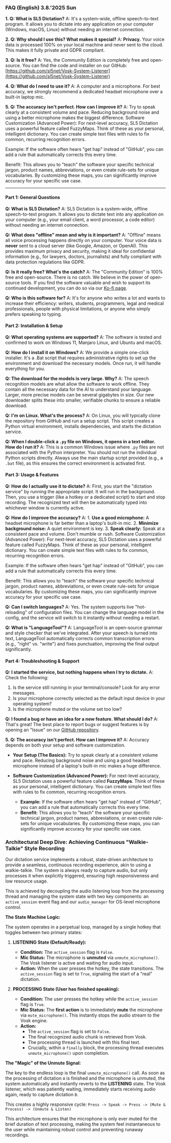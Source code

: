 ### FAQ (English) 3.8.'2025 Sun

**1. Q: What is SL5 Dictation?**
A: It's a system-wide, offline speech-to-text program. It allows you to dictate into any application on your computer (Windows, macOS, Linux) without needing an internet connection.

**2. Q: Why should I use this? What makes it special?**
A: **Privacy.** Your voice data is processed 100% on your local machine and never sent to the cloud. This makes it fully private and GDPR compliant.

**3. Q: Is it free?**
A: Yes, the Community Edition is completely free and open-source. You can find the code and installer on our GitHub: [https://github.com/sl5net/Vosk-System-Listener](https://github.com/sl5net/Vosk-System-Listener)

**4. Q: What do I need to use it?**
A: A computer and a microphone. For best accuracy, we strongly recommend a dedicated headset microphone over a built-in laptop mic.

**5. Q: The accuracy isn't perfect. How can I improve it?**
A: Try to speak clearly at a consistent volume and pace. Reducing background noise and using a better microphone makes the biggest difference.
Software Customization (Advanced Power): For next-level accuracy, SL5 Dictation uses a powerful feature called FuzzyMaps. Think of these as your personal, intelligent dictionary. You can create simple text files with rules to fix common, recurring recognition errors.

Example: If the software often hears "get hap" instead of "GitHub", you can add a rule that automatically corrects this every time.

Benefit: This allows you to "teach" the software your specific technical jargon, product names, abbreviations, or even create rule-sets for unique vocabularies. By customizing these maps, you can significantly improve accuracy for your specific use case.

***

#### **Part 1: General Questions**

**Q: What is SL5 Dictation?**
A: SL5 Dictation is a system-wide, offline speech-to-text program. It allows you to dictate text into any application on your computer (e.g., your email client, a word processor, a code editor) without needing an internet connection.

**Q: What does "offline" mean and why is it important?**
A: "Offline" means all voice processing happens directly on your computer. Your voice data is **never** sent to a cloud server (like Google, Amazon, or OpenAI). This provides maximum privacy and security, making it ideal for confidential information (e.g., for lawyers, doctors, journalists) and fully compliant with data protection regulations like GDPR.

**Q: Is it really free? What's the catch?**
A: The "Community Edition" is 100% free and open-source. There is no catch. We believe in the power of open-source tools. If you find the software valuable and wish to support its continued development, you can do so via our [Ko-fi page](https://ko-fi.com/sl5).

**Q: Who is this software for?**
A: It's for anyone who writes a lot and wants to increase their efficiency: writers, students, programmers, legal and medical professionals, people with physical limitations, or anyone who simply prefers speaking to typing.

#### **Part 2: Installation & Setup**

**Q: What operating systems are supported?**
A: The software is tested and confirmed to work on Windows 11, Manjaro Linux, and Ubuntu and macOS.

**Q: How do I install it on Windows?**
A: We provide a simple one-click installer. It's a .Bat script that requires administrative rights to set up the environment and download the necessary models. Once run, it will handle everything for you.

**Q: The download for the models is very large. Why?**
A: The speech recognition models are what allow the software to work offline. They contain all the necessary data for the AI to understand your language. Larger, more precise models can be several gigabytes in size. Our new downloader splits these into smaller, verifiable chunks to ensure a reliable download.

**Q: I'm on Linux. What's the process?**
A: On Linux, you will typically clone the repository from GitHub and run a setup script. This script creates a Python virtual environment, installs dependencies, and starts the dictation service.

**Q: When I double-click a `.py` file on Windows, it opens in a text editor. How do I run it?**
A: This is a common Windows issue where `.py` files are not associated with the Python interpreter. You should not run the individual Python scripts directly. Always use the main startup script provided (e.g., a `.bat` file), as this ensures the correct environment is activated first.

#### **Part 3: Usage & Features**

**Q: How do I actually use it to dictate?**
A: First, you start the "dictation service" by running the appropriate script. It will run in the background. Then, you use a trigger (like a hotkey or a dedicated script) to start and stop recording. The recognized text will then be automatically typed into whichever window is currently active.

**Q: How do I improve the accuracy?**
A: 1. **Use a good microphone:** A headset microphone is far better than a laptop's built-in mic. 2. **Minimize background noise:** A quiet environment is key. 3. **Speak clearly:** Speak at a consistent pace and volume. Don't mumble or rush.
Software Customization (Advanced Power): For next-level accuracy, SL5 Dictation uses a powerful feature called FuzzyMaps. Think of these as your personal, intelligent dictionary. You can create simple text files with rules to fix common, recurring recognition errors.

Example: If the software often hears "get hap" instead of "GitHub", you can add a rule that automatically corrects this every time.

Benefit: This allows you to "teach" the software your specific technical jargon, product names, abbreviations, or even create rule-sets for unique vocabularies. By customizing these maps, you can significantly improve accuracy for your specific use case.

**Q: Can I switch languages?**
A: Yes. The system supports live "hot-reloading" of configuration files. You can change the language model in the config, and the service will switch to it instantly without needing a restart.

**Q: What is "LanguageTool"?**
A: LanguageTool is an open-source grammar and style checker that we've integrated. After your speech is turned into text, LanguageTool automatically corrects common transcription errors (e.g., "right" vs. "write") and fixes punctuation, improving the final output significantly.

#### **Part 4: Troubleshooting & Support**

**Q: I started the service, but nothing happens when I try to dictate.**
A: Check the following:
1.  Is the service still running in your terminal/console? Look for any error messages.
2.  Is your microphone correctly selected as the default input device in your operating system?
3.  Is the microphone muted or the volume set too low?

**Q: I found a bug or have an idea for a new feature. What should I do?**
A: That's great! The best place to report bugs or suggest features is by opening an "Issue" on our [GitHub repository](https://github.com/sl5net/Vosk-System-Listener).



**5. Q: The accuracy isn't perfect. How can I improve it?**
A: Accuracy depends on both your setup and software customization.

*   **Your Setup (The Basics):** Try to speak clearly at a consistent volume and pace. Reducing background noise and using a good headset microphone instead of a laptop's built-in mic makes a huge difference.

*   **Software Customization (Advanced Power):** For next-level accuracy, SL5 Dictation uses a powerful feature called **FuzzyMaps**. Think of these as your personal, intelligent dictionary. You can create simple text files with rules to fix common, recurring recognition errors.

    *   **Example:** If the software often hears "get hap" instead of "GitHub", you can add a rule that automatically corrects this every time.
    *   **Benefit:** This allows you to "teach" the software your specific technical jargon, product names, abbreviations, or even create rule-sets for unique vocabularies. By customizing these maps, you can significantly improve accuracy for your specific use case.




### Architectural Deep Dive: Achieving Continuous "Walkie-Talkie" Style Recording

Our dictation service implements a robust, state-driven architecture to provide a seamless, continuous recording experience, akin to using a walkie-talkie. The system is always ready to capture audio, but only processes it when explicitly triggered, ensuring high responsiveness and low resource usage.

This is achieved by decoupling the audio listening loop from the processing thread and managing the system state with two key components: an `active_session` event flag and our `audio_manager` for OS-level microphone control.

**The State Machine Logic:**

The system operates in a perpetual loop, managed by a single hotkey that toggles between two primary states:

1.  **LISTENING State (Default/Ready):**
    *   **Condition:** The `active_session` flag is `False`.
    *   **Mic Status:** The microphone is **unmuted** via `unmute_microphone()`. The Vosk listener is active and waiting for audio input.
    *   **Action:** When the user presses the hotkey, the state transitions. The `active_session` flag is set to `True`, signaling the start of a "real" dictation.

2.  **PROCESSING State (User has finished speaking):**
    *   **Condition:** The user presses the hotkey while the `active_session` flag is `True`.
    *   **Mic Status:** The **first action** is to immediately **mute** the microphone via `mute_microphone()`. This instantly stops the audio stream to the Vosk engine.
    *   **Action:**
        *   The `active_session` flag is set to `False`.
        *   The final recognized audio chunk is retrieved from Vosk.
        *   The processing thread is launched with this final text.
        *   Crucially, within a `finally` block, the processing thread executes `unmute_microphone()` upon completion.

**The "Magic" of the Unmute Signal:**

The key to the endless loop is the final `unmute_microphone()` call. As soon as the processing of dictation `A` is finished and the microphone is unmuted, the system automatically and instantly reverts to the **LISTENING** state. The Vosk listener, which was patiently waiting, immediately starts receiving audio again, ready to capture dictation `B`.

This creates a highly responsive cycle:
`Press -> Speak -> Press -> (Mute & Process) -> (Unmute & Listen)`

This architecture ensures that the microphone is only ever muted for the brief duration of text processing, making the system feel instantaneous to the user while maintaining robust control and preventing runaway recordings.


